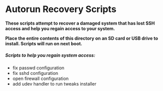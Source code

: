 # Autorun Recovery Scripts

**These scripts attempt to recover a damaged system that has lost SSH access and help you regain access to your system.**

**Place the entire contents of this directory on an SD card or USB drive to install. Scripts will run on next boot.**

##### Scripts to help you regain system access:
- fix passwd configuration
- fix sshd configuration
- open firewall configuration
- add udev handler to run tweaks installer
